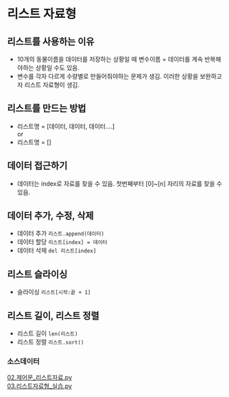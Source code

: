 # 리스트 자료형

## 리스트를 사용하는 이유

- 10개의 동물이름을 데이터를 저장하는 상황일 때 변수이름 = 데이터를 계속 반복해야하는 상황일 수도 있음.
- 변수를 각자 다르게 수량별로 만들어줘야하는 문제가 생김. 이러한 상황을 보완하고자 리스트 자료형이 생김.

## 리스트를 만드는 방법

- 리스트명 = [데이터, 데이터, 데이터....]  
or
- 리스트명 = []

## 데이터 접근하기

- 데이터는 index로 자료를 찾을 수 있음. 첫번째부터 [0]~[n] 자리의 자료를 찾을 수 있음.

## 데이터 추가, 수정, 삭제

- 데이터 추가  `리스트.append(데이터)`
- 데이터 할당  `리스트[index] = 데이터`
- 데이터 삭제  `del 리스트[index]`

## 리스트 슬라이싱

- 슬라이싱 `리스트[시작:끝 + 1]`


## 리스트 길이, 리스트 정렬

- 리스트 길이 `len(리스트)`
- 리스트 정렬 `리스트.sort()`

### 소스데이터
[02.제어문_리스트자료.py](../code/02.제어문_리스트자료.py)  
[03.리스트자료형_실습.py](../code/실습/03.리스트자료형_실습.py)
